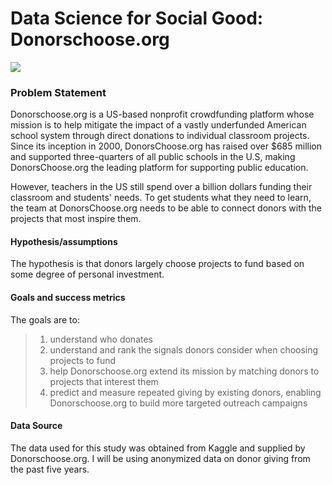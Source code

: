 # Data Science for Social Good: Donorschoose.org

<img src = 'https://cdn.donorschoose.net/images/logo/donorschoose_org_social_1200x630.png'>

### Problem Statement
Donorschoose.org is a US-based nonprofit crowdfunding platform whose mission is to help mitigate the impact of a vastly underfunded American school system through direct donations to individual classroom projects. Since its inception in 2000, DonorsChoose.org has raised over $685 million and supported three-quarters of all public schools in the U.S, making DonorsChoose.org the leading platform for supporting public education. 

However, teachers in the US still spend over a billion dollars funding their classroom and students' needs. To get students what they need to learn, the team at DonorsChoose.org needs to be able to connect donors with the projects that most inspire them.


#### Hypothesis/assumptions
The hypothesis is that donors largely choose projects to fund based on some degree of personal investment. 
#### Goals and success metrics
The goals are to: <br>
> 1. understand who donates <br>
> 2. understand and rank the signals donors consider when choosing projects to fund <br>
> 3. help Donorschoose.org extend its mission by matching donors to projects that interest them <br>
> 4. predict and measure repeated giving by existing donors, enabling Donorschoose.org to build more targeted outreach campaigns
#### Data Source 
The data used for this study was obtained from Kaggle and supplied by Donorschoose.org. I will be using anonymized data on donor giving from the past five years.

